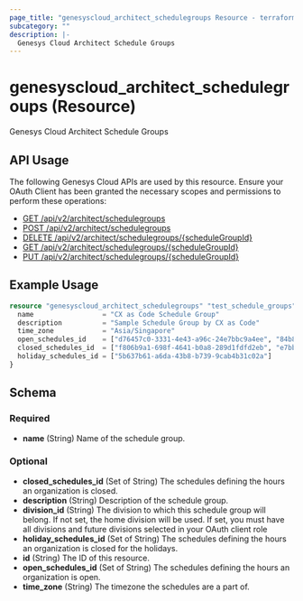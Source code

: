 ```yaml
---
page_title: "genesyscloud_architect_schedulegroups Resource - terraform-provider-genesyscloud"
subcategory: ""
description: |-
  Genesys Cloud Architect Schedule Groups
---
```

# genesyscloud_architect_schedulegroups (Resource)

Genesys Cloud Architect Schedule Groups

## API Usage
The following Genesys Cloud APIs are used by this resource. Ensure your OAuth Client has been granted the necessary scopes and permissions to perform these operations:

* [GET /api/v2/architect/schedulegroups](https://developer.genesys.cloud/api/rest/v2/architect/#get-api-v2-architect-schedulegroups)
* [POST /api/v2/architect/schedulegroups](https://developer.genesys.cloud/api/rest/v2/architect/#post-api-v2-architect-schedulegroups)
* [DELETE /api/v2/architect/schedulegroups/{scheduleGroupId}](https://developer.genesys.cloud/api/rest/v2/architect/#delete-api-v2-architect-schedulegroups--scheduleGroupId-)
* [GET /api/v2/architect/schedulegroups/{scheduleGroupId}](https://developer.genesys.cloud/api/rest/v2/architect/#get-api-v2-architect-schedulegroups--scheduleGroupId-)
* [PUT /api/v2/architect/schedulegroups/{scheduleGroupId}](https://developer.genesys.cloud/api/rest/v2/architect/#put-api-v2-architect-schedulegroups--scheduleGroupId-)


## Example Usage

```terraform
resource "genesyscloud_architect_schedulegroups" "test_schedule_groups" {
  name                 = "CX as Code Schedule Group"
  description          = "Sample Schedule Group by CX as Code"
  time_zone            = "Asia/Singapore"
  open_schedules_id    = ["d76457c0-3331-4e43-a96c-24e7bbc9a4ee", "84b8d87b-fdc0-4e01-97b1-482578866d2f"]
  closed_schedules_id  = ["f806b9a1-698f-4641-b0a8-289d1fdfd2eb", "e7bbdbf6-686d-4363-aca4-fb0e913667d3"]
  holiday_schedules_id = ["5b637b61-a6da-43b8-b739-9cab4b31c02a"]
}
```

<!-- schema generated by tfplugindocs -->
## Schema

### Required

- **name** (String) Name of the schedule group.

### Optional

- **closed_schedules_id** (Set of String) The schedules defining the hours an organization is closed.
- **description** (String) Description of the schedule group.
- **division_id** (String) The division to which this schedule group will belong. If not set, the home division will be used. If set, you must have all divisions and future divisions selected in your OAuth client role
- **holiday_schedules_id** (Set of String) The schedules defining the hours an organization is closed for the holidays.
- **id** (String) The ID of this resource.
- **open_schedules_id** (Set of String) The schedules defining the hours an organization is open.
- **time_zone** (String) The timezone the schedules are a part of.

